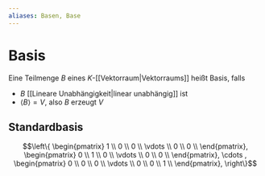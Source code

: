 ```yaml
---
aliases: Basen, Base
---
```

# Basis
Eine Teilmenge $B$ eines $K$-[[Vektorraum|Vektorraums]] heißt Basis, falls
- $B$ [[Lineare Unabhängigkeit|linear unabhängig]] ist
- $\langle B \rangle = V$, also $B$ erzeugt $V$
## Standardbasis
$$\left\{
\begin{pmatrix}
1 \\
0 \\
0 \\
\vdots \\
0 \\
0 \\
\end{pmatrix}, 
\begin{pmatrix}
0 \\
1 \\
0 \\
\vdots \\
0 \\
0 \\
\end{pmatrix}, 
\cdots ,
\begin{pmatrix}
0 \\
0 \\
0 \\
\vdots \\
0 \\
0 \\
1 \\
\end{pmatrix}, 
\right\}$$